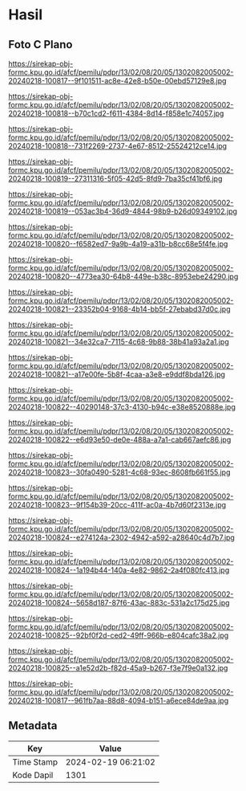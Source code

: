 # Hasil

## Foto C Plano

https://sirekap-obj-formc.kpu.go.id/afcf/pemilu/pdpr/13/02/08/20/05/1302082005002-20240218-100817--9f101511-ac8e-42e8-b50e-00ebd57129e8.jpg

https://sirekap-obj-formc.kpu.go.id/afcf/pemilu/pdpr/13/02/08/20/05/1302082005002-20240218-100818--b70c1cd2-f611-4384-8d14-f858e1c74057.jpg

https://sirekap-obj-formc.kpu.go.id/afcf/pemilu/pdpr/13/02/08/20/05/1302082005002-20240218-100818--731f2269-2737-4e67-8512-25524212ce14.jpg

https://sirekap-obj-formc.kpu.go.id/afcf/pemilu/pdpr/13/02/08/20/05/1302082005002-20240218-100819--27311316-5f05-42d5-8fd9-7ba35cf41bf6.jpg

https://sirekap-obj-formc.kpu.go.id/afcf/pemilu/pdpr/13/02/08/20/05/1302082005002-20240218-100819--053ac3b4-36d9-4844-98b9-b26d09349102.jpg

https://sirekap-obj-formc.kpu.go.id/afcf/pemilu/pdpr/13/02/08/20/05/1302082005002-20240218-100820--f6582ed7-9a9b-4a19-a31b-b8cc68e5f4fe.jpg

https://sirekap-obj-formc.kpu.go.id/afcf/pemilu/pdpr/13/02/08/20/05/1302082005002-20240218-100820--4773ea30-64b8-449e-b38c-8953ebe24290.jpg

https://sirekap-obj-formc.kpu.go.id/afcf/pemilu/pdpr/13/02/08/20/05/1302082005002-20240218-100821--23352b04-9168-4b14-bb5f-27ebabd37d0c.jpg

https://sirekap-obj-formc.kpu.go.id/afcf/pemilu/pdpr/13/02/08/20/05/1302082005002-20240218-100821--34e32ca7-7115-4c68-9b88-38b41a93a2a1.jpg

https://sirekap-obj-formc.kpu.go.id/afcf/pemilu/pdpr/13/02/08/20/05/1302082005002-20240218-100821--a17e00fe-5b8f-4caa-a3e8-e9ddf8bda126.jpg

https://sirekap-obj-formc.kpu.go.id/afcf/pemilu/pdpr/13/02/08/20/05/1302082005002-20240218-100822--40290148-37c3-4130-b94c-e38e8520888e.jpg

https://sirekap-obj-formc.kpu.go.id/afcf/pemilu/pdpr/13/02/08/20/05/1302082005002-20240218-100822--e6d93e50-de0e-488a-a7a1-cab667aefc86.jpg

https://sirekap-obj-formc.kpu.go.id/afcf/pemilu/pdpr/13/02/08/20/05/1302082005002-20240218-100823--30fa0490-5281-4c68-93ec-8608fb661f55.jpg

https://sirekap-obj-formc.kpu.go.id/afcf/pemilu/pdpr/13/02/08/20/05/1302082005002-20240218-100823--9f154b39-20cc-411f-ac0a-4b7d60f2313e.jpg

https://sirekap-obj-formc.kpu.go.id/afcf/pemilu/pdpr/13/02/08/20/05/1302082005002-20240218-100824--e274124a-2302-4942-a592-a28640c4d7b7.jpg

https://sirekap-obj-formc.kpu.go.id/afcf/pemilu/pdpr/13/02/08/20/05/1302082005002-20240218-100824--1a194b44-140a-4e82-9862-2a4f080fc413.jpg

https://sirekap-obj-formc.kpu.go.id/afcf/pemilu/pdpr/13/02/08/20/05/1302082005002-20240218-100824--5658d187-87f6-43ac-883c-531a2c175d25.jpg

https://sirekap-obj-formc.kpu.go.id/afcf/pemilu/pdpr/13/02/08/20/05/1302082005002-20240218-100825--92bf0f2d-ced2-49ff-966b-e804cafc38a2.jpg

https://sirekap-obj-formc.kpu.go.id/afcf/pemilu/pdpr/13/02/08/20/05/1302082005002-20240218-100825--a1e52d2b-f82d-45a9-b267-f3e7f9e0a132.jpg

https://sirekap-obj-formc.kpu.go.id/afcf/pemilu/pdpr/13/02/08/20/05/1302082005002-20240218-100817--961fb7aa-88d8-4094-b151-a6ece84de9aa.jpg


## Metadata

| Key        | Value               |
| ---------- | ------------------- |
| Time Stamp | 2024-02-19 06:21:02 |
| Kode Dapil | 1301                |



